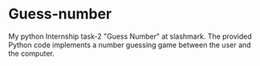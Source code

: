 # Guess-number
My python Internship task-2 "Guess Number" at slashmark.
The provided Python code implements a number guessing game between the user and the computer. 
